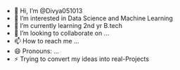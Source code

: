 - 👋 Hi, I’m @Divya051013
- 👀 I’m interested in Data Science and Machine Learning
- 🌱 I’m currently learning 2nd yr B.tech
- 💞️ I’m looking to collaborate on ...
- 📫 How to reach me ...
- 😄 Pronouns: ...
- ⚡ Trying to convert my ideas into real-Projects

<!---
Divya051013/Divya051013 is a ✨ special ✨ repository because its `README.md` (this file) appears on your GitHub profile.
You can click the Preview link to take a look at your changes.
--->
